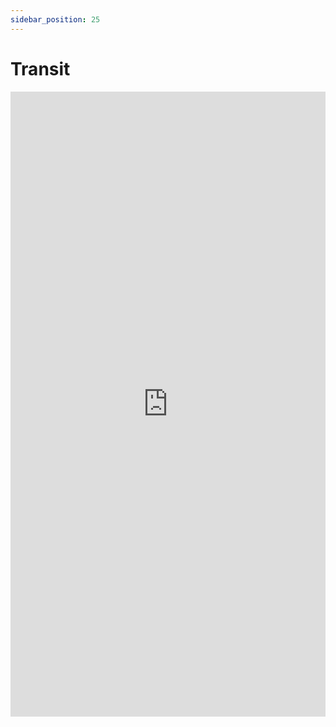 ```yaml
---
sidebar_position: 25
---
```


# Transit

<iframe 
  src="https://drive.google.com/file/d/1cjafFgyrWE9L8TLnNyGEKMFK3kRVRpjU/preview" 
  width="100%" 
  height="1000px"
  frameBorder="0">
</iframe>
